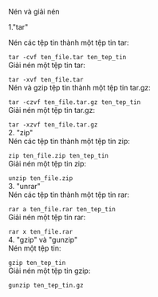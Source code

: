 Nén và giải nén 

1."tar"    


Nén các tệp tin thành một tệp tin tar:      

`tar -cvf ten_file.tar ten_tep_tin `      
Giải nén một tệp tin tar:   

`tar -xvf ten_file.tar`     
Nén và gzip tệp tin thành một tệp tin tar.gz:

`tar -czvf ten_file.tar.gz ten_tep_tin`     
Giải nén một tệp tin tar.gz:

`tar -xzvf ten_file.tar.gz`     
2. "zip"    
Nén các tệp tin thành một tệp tin zip:

`zip ten_file.zip ten_tep_tin`  
Giải nén một tệp tin zip:

`unzip ten_file.zip`    
3. "unrar"  
Nén các tệp tin thành một tệp tin rar:

`rar a ten_file.rar ten_tep_tin`    
Giải nén một tệp tin rar:

`rar x ten_file.rar`    
4. "gzip" và "gunzip"   
Nén một tệp tin:

`gzip ten_tep_tin`  
Giải nén một tệp tin gzip:  

`gunzip ten_tep_tin.gz`
